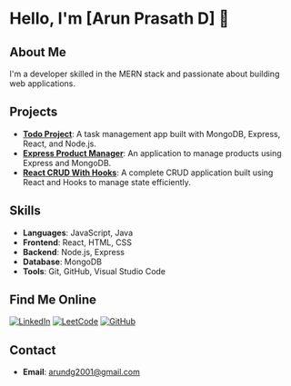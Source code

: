 # Hello, I'm [Arun Prasath D] 👋

## About Me
I'm a developer skilled in the MERN stack and passionate about building web applications.

## Projects
- **[Todo Project](https://github.com/arunprasathd005/mern-todo.git)**: A task management app built with MongoDB, Express, React, and Node.js.
- **[Express Product Manager](https://github.com/arunprasathd005/express-product-manager.git)**: An application to manage products using Express and MongoDB.
- **[React CRUD With Hooks](https://github.com/arunprasathd005/react-CRUD-with-hooks.git)**: A complete CRUD application built using React and Hooks to manage state efficiently.


## Skills
- **Languages**: JavaScript, Java
- **Frontend**: React, HTML, CSS
- **Backend**: Node.js, Express
- **Database**: MongoDB
- **Tools**: Git, GitHub, Visual Studio Code

## Find Me Online
[![LinkedIn](https://img.shields.io/badge/LinkedIn-Connect-blue?logo=linkedin)](www.linkedin.com/in/arun-prasath-d-481a3625b)
[![LeetCode](https://img.shields.io/badge/LeetCode-Profile-orange?logo=leetcode)](https://leetcode.com/u/arunprasathd_005/)
[![GitHub](https://img.shields.io/badge/GitHub-Follow-black?logo=github)](https://github.com/arunprasathd005)

 
## Contact
- **Email**: [arundg2001@gmail.com](mailto:arundg2001@gmail.com)
